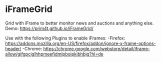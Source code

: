 # iFrameGrid
Grid with iFrame to better monitor news and auctions and anything else.
Demo: https://prim4t.github.io/iFrameGrid/

Use with the following Plugins to enable iFrames:
-Firefox: https://addons.mozilla.org/en-US/firefox/addon/ignore-x-frame-options-header/
-Chrome: https://chrome.google.com/webstore/detail/iframe-allow/gifgpciglhhpmeefjdmlpboipkibhbjg?hl=de
